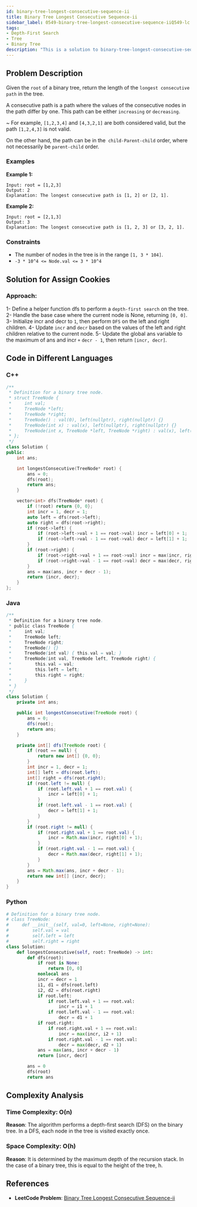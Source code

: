 ```yaml
---
id: binary-tree-longest-consecutive-sequence-ii
title: Binary Tree Longest Consecutive Sequence-ii
sidebar_label: 0549-binary-tree-longest-consecutive-sequence-iiQ549-lc
tags:
- Depth-First Search
- Tree
- Binary Tree
description: "This is a solution to binary-tree-longest-consecutive-sequence-ii problem on LeetCode."
---
```


## Problem Description

Given the `root` of a binary tree, return the length of the `longest consecutive path` in the tree.

A consecutive path is a path where the values of the consecutive nodes in the path differ by one. This path can be either `increasing` or `decreasing`.

  ~ For example, `[1,2,3,4]` and `[4,3,2,1]` are both considered valid, but the path `[1,2,4,3]` is not valid.

On the other hand, the path can be in the` child-Parent-child` order, where not necessarily be `parent-child` order.

### Examples

**Example 1:**

```
Input: root = [1,2,3]
Output: 2
Explanation: The longest consecutive path is [1, 2] or [2, 1].

```

**Example 2:**

```
Input: root = [2,1,3]
Output: 3
Explanation: The longest consecutive path is [1, 2, 3] or [3, 2, 1].

```


### Constraints

- The number of nodes in the tree is in the range `[1, 3 * 104]`.
- `-3 * 10^4 <= Node.val <= 3 * 10^4`

## Solution for Assign Cookies

### Approach:

1- Define a helper function dfs to perform a `depth-first search` on the tree.
2- Handle the base case where the current node is None, returning `[0, 0]`.
3- Initialize incr and decr to `1`, then perform `DFS` on the left and right children.
4- Update `incr` and `decr` based on the values of the left and right children relative to the current node.
5- Update the global ans variable to the maximum of ans and incr `+` `decr - 1`, then return `[incr, decr]`.

## Code in Different Languages

### C++

```cpp
/**
 * Definition for a binary tree node.
 * struct TreeNode {
 *     int val;
 *     TreeNode *left;
 *     TreeNode *right;
 *     TreeNode() : val(0), left(nullptr), right(nullptr) {}
 *     TreeNode(int x) : val(x), left(nullptr), right(nullptr) {}
 *     TreeNode(int x, TreeNode *left, TreeNode *right) : val(x), left(left), right(right) {}
 * };
 */
class Solution {
public:
    int ans;

    int longestConsecutive(TreeNode* root) {
        ans = 0;
        dfs(root);
        return ans;
    }

    vector<int> dfs(TreeNode* root) {
        if (!root) return {0, 0};
        int incr = 1, decr = 1;
        auto left = dfs(root->left);
        auto right = dfs(root->right);
        if (root->left) {
            if (root->left->val + 1 == root->val) incr = left[0] + 1;
            if (root->left->val - 1 == root->val) decr = left[1] + 1;
        }
        if (root->right) {
            if (root->right->val + 1 == root->val) incr = max(incr, right[0] + 1);
            if (root->right->val - 1 == root->val) decr = max(decr, right[1] + 1);
        }
        ans = max(ans, incr + decr - 1);
        return {incr, decr};
    }
};

```
### Java

```java
/**
 * Definition for a binary tree node.
 * public class TreeNode {
 *     int val;
 *     TreeNode left;
 *     TreeNode right;
 *     TreeNode() {}
 *     TreeNode(int val) { this.val = val; }
 *     TreeNode(int val, TreeNode left, TreeNode right) {
 *         this.val = val;
 *         this.left = left;
 *         this.right = right;
 *     }
 * }
 */
class Solution {
    private int ans;

    public int longestConsecutive(TreeNode root) {
        ans = 0;
        dfs(root);
        return ans;
    }

    private int[] dfs(TreeNode root) {
        if (root == null) {
            return new int[] {0, 0};
        }
        int incr = 1, decr = 1;
        int[] left = dfs(root.left);
        int[] right = dfs(root.right);
        if (root.left != null) {
            if (root.left.val + 1 == root.val) {
                incr = left[0] + 1;
            }
            if (root.left.val - 1 == root.val) {
                decr = left[1] + 1;
            }
        }
        if (root.right != null) {
            if (root.right.val + 1 == root.val) {
                incr = Math.max(incr, right[0] + 1);
            }
            if (root.right.val - 1 == root.val) {
                decr = Math.max(decr, right[1] + 1);
            }
        }
        ans = Math.max(ans, incr + decr - 1);
        return new int[] {incr, decr};
    }
}

```

### Python

```python
# Definition for a binary tree node.
# class TreeNode:
#     def __init__(self, val=0, left=None, right=None):
#         self.val = val
#         self.left = left
#         self.right = right
class Solution:
    def longestConsecutive(self, root: TreeNode) -> int:
        def dfs(root):
            if root is None:
                return [0, 0]
            nonlocal ans
            incr = decr = 1
            i1, d1 = dfs(root.left)
            i2, d2 = dfs(root.right)
            if root.left:
                if root.left.val + 1 == root.val:
                    incr = i1 + 1
                if root.left.val - 1 == root.val:
                    decr = d1 + 1
            if root.right:
                if root.right.val + 1 == root.val:
                    incr = max(incr, i2 + 1)
                if root.right.val - 1 == root.val:
                    decr = max(decr, d2 + 1)
            ans = max(ans, incr + decr - 1)
            return [incr, decr]

        ans = 0
        dfs(root)
        return ans
```

## Complexity Analysis

### Time Complexity: O(n)
**Reason**: The algorithm performs a depth-first search (DFS) on the binary tree. In a DFS, each node in the tree is visited exactly once.

### Space Complexity: O(h)
**Reason**: It is determined by the maximum depth of the recursion stack. In the case of a binary tree, this is equal to the height of the tree, h.

## References

- **LeetCode Problem**: [Binary Tree Longest Consecutive Sequence-ii](https://leetcode.com/problems/binary-tree-longest-consecutive-sequence-ii/)

